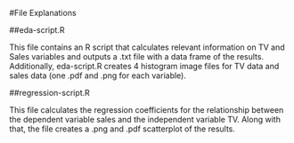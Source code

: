 #File Explanations

##eda-script.R

This file contains an R script that calculates relevant information on TV and Sales variables and outputs a .txt file with a data frame of the results.  Additionally, eda-script.R creates 4 histogram image files for TV data and sales data (one .pdf and .png for each variable).


##regression-script.R

This file calculates the regression coefficients for the relationship between the dependent variable sales and the independent variable TV.  Along with that, the file creates a .png and .pdf scatterplot of the results.
